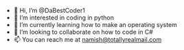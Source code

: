 - 👋 Hi, I’m @DaBestCoder1
- 👀 I’m interested in coding in python
- 🌱 I’m currently learning how to make an operating system
- 💞️ I’m looking to collaborate on how to code in C#
- 📫 You can reach me at namish@totallyrealmail.com

<!---
SnakeGameRetro/SnakeGameRetro is a ✨ special ✨ repository because its `README.md` (this file) appears on your GitHub profile.
You can click the Preview link to take a look at your changes.
--->
